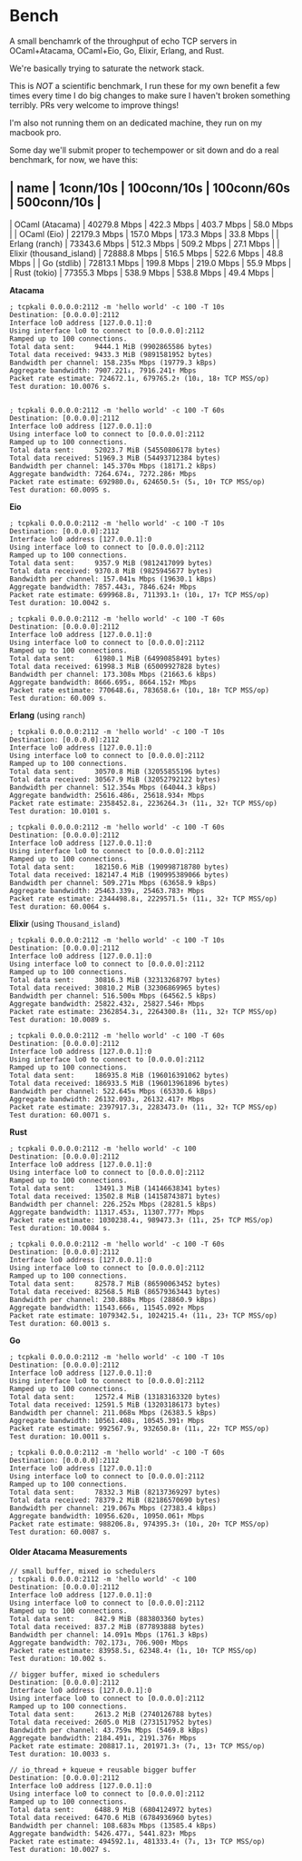 # Bench

A small benchamrk of the throughput of echo TCP servers in
OCaml+Atacama, OCaml+Eio, Go, Elixir, Erlang, and Rust.

We're basically trying to saturate the network stack.

This is *NOT* a scientific benchmark, I run these for my own
benefit a few times every time I do big changes to make sure I
haven't broken something terribly. PRs very welcome to improve things!

I'm also not running them on an dedicated machine, they run on my macbook pro.

Some day we'll submit proper to techempower or sit down and do a real
benchmark, for now, we have this:

| name | 1conn/10s | 100conn/10s | 100conn/60s | 500conn/10s |
----------------------------------------------------------------
| OCaml (Atacama) | 40279.8 Mbps | 422.3 Mbps | 403.7 Mbps | 58.0 Mbps |
| OCaml (Eio) | 22179.3 Mbps | 157.0 Mbps | 173.3 Mbps | 33.8 Mbps |
| Erlang (ranch) | 73343.6 Mbps | 512.3 Mbps | 509.2 Mbps | 27.1 Mbps |
| Elixir (thousand_island) | 72888.8 Mbps | 516.5 Mbps | 522.6 Mbps | 48.8 Mbps |
| Go (stdlib) | 72813.1 Mbps | 199.8 Mbps | 219.0 Mbps | 55.9 Mbps |
| Rust (tokio) | 77355.3 Mbps | 538.9 Mbps | 538.8 Mbps | 49.4 Mbps |

**Atacama**
```
; tcpkali 0.0.0.0:2112 -m 'hello world' -c 100 -T 10s
Destination: [0.0.0.0]:2112
Interface lo0 address [127.0.0.1]:0
Using interface lo0 to connect to [0.0.0.0]:2112
Ramped up to 100 connections.
Total data sent:     9444.1 MiB (9902865586 bytes)
Total data received: 9433.3 MiB (9891581952 bytes)
Bandwidth per channel: 158.235⇅ Mbps (19779.3 kBps)
Aggregate bandwidth: 7907.221↓, 7916.241↑ Mbps
Packet rate estimate: 724672.1↓, 679765.2↑ (10↓, 18↑ TCP MSS/op)
Test duration: 10.0076 s.


; tcpkali 0.0.0.0:2112 -m 'hello world' -c 100 -T 60s
Destination: [0.0.0.0]:2112
Interface lo0 address [127.0.0.1]:0
Using interface lo0 to connect to [0.0.0.0]:2112
Ramped up to 100 connections.
Total data sent:     52023.7 MiB (54550806178 bytes)
Total data received: 51969.3 MiB (54493712384 bytes)
Bandwidth per channel: 145.370⇅ Mbps (18171.2 kBps)
Aggregate bandwidth: 7264.674↓, 7272.286↑ Mbps
Packet rate estimate: 692980.0↓, 624650.5↑ (5↓, 10↑ TCP MSS/op)
Test duration: 60.0095 s.

```

**Eio**
```
; tcpkali 0.0.0.0:2112 -m 'hello world' -c 100 -T 10s
Destination: [0.0.0.0]:2112
Interface lo0 address [127.0.0.1]:0
Using interface lo0 to connect to [0.0.0.0]:2112
Ramped up to 100 connections.
Total data sent:     9357.9 MiB (9812417099 bytes)
Total data received: 9370.8 MiB (9825945677 bytes)
Bandwidth per channel: 157.041⇅ Mbps (19630.1 kBps)
Aggregate bandwidth: 7857.443↓, 7846.624↑ Mbps
Packet rate estimate: 699968.8↓, 711393.1↑ (10↓, 17↑ TCP MSS/op)
Test duration: 10.0042 s.

; tcpkali 0.0.0.0:2112 -m 'hello world' -c 100 -T 60s
Destination: [0.0.0.0]:2112
Interface lo0 address [127.0.0.1]:0
Using interface lo0 to connect to [0.0.0.0]:2112
Ramped up to 100 connections.
Total data sent:     61980.1 MiB (64990858491 bytes)
Total data received: 61998.3 MiB (65009927828 bytes)
Bandwidth per channel: 173.308⇅ Mbps (21663.6 kBps)
Aggregate bandwidth: 8666.695↓, 8664.152↑ Mbps
Packet rate estimate: 770648.6↓, 783658.6↑ (10↓, 18↑ TCP MSS/op)
Test duration: 60.009 s.

```

**Erlang** (using `ranch`)
```
; tcpkali 0.0.0.0:2112 -m 'hello world' -c 100 -T 10s
Destination: [0.0.0.0]:2112
Interface lo0 address [127.0.0.1]:0
Using interface lo0 to connect to [0.0.0.0]:2112
Ramped up to 100 connections.
Total data sent:     30570.8 MiB (32055855196 bytes)
Total data received: 30567.9 MiB (32052792122 bytes)
Bandwidth per channel: 512.354⇅ Mbps (64044.3 kBps)
Aggregate bandwidth: 25616.486↓, 25618.934↑ Mbps
Packet rate estimate: 2358452.8↓, 2236264.3↑ (11↓, 32↑ TCP MSS/op)
Test duration: 10.0101 s.

; tcpkali 0.0.0.0:2112 -m 'hello world' -c 100 -T 60s
Destination: [0.0.0.0]:2112
Interface lo0 address [127.0.0.1]:0
Using interface lo0 to connect to [0.0.0.0]:2112
Ramped up to 100 connections.
Total data sent:     182150.6 MiB (190998718780 bytes)
Total data received: 182147.4 MiB (190995389066 bytes)
Bandwidth per channel: 509.271⇅ Mbps (63658.9 kBps)
Aggregate bandwidth: 25463.339↓, 25463.783↑ Mbps
Packet rate estimate: 2344498.8↓, 2229571.5↑ (11↓, 32↑ TCP MSS/op)
Test duration: 60.0064 s.

```

**Elixir** (using `Thousand_island`)
```
; tcpkali 0.0.0.0:2112 -m 'hello world' -c 100 -T 10s
Destination: [0.0.0.0]:2112
Interface lo0 address [127.0.0.1]:0
Using interface lo0 to connect to [0.0.0.0]:2112
Ramped up to 100 connections.
Total data sent:     30816.3 MiB (32313268797 bytes)
Total data received: 30810.2 MiB (32306869965 bytes)
Bandwidth per channel: 516.500⇅ Mbps (64562.5 kBps)
Aggregate bandwidth: 25822.432↓, 25827.546↑ Mbps
Packet rate estimate: 2362854.3↓, 2264300.8↑ (11↓, 32↑ TCP MSS/op)
Test duration: 10.0089 s.

; tcpkali 0.0.0.0:2112 -m 'hello world' -c 100 -T 60s
Destination: [0.0.0.0]:2112
Interface lo0 address [127.0.0.1]:0
Using interface lo0 to connect to [0.0.0.0]:2112
Ramped up to 100 connections.
Total data sent:     186935.8 MiB (196016391062 bytes)
Total data received: 186933.5 MiB (196013961896 bytes)
Bandwidth per channel: 522.645⇅ Mbps (65330.6 kBps)
Aggregate bandwidth: 26132.093↓, 26132.417↑ Mbps
Packet rate estimate: 2397917.3↓, 2283473.0↑ (11↓, 32↑ TCP MSS/op)
Test duration: 60.0071 s.

```

**Rust**
```
; tcpkali 0.0.0.0:2112 -m 'hello world' -c 100
Destination: [0.0.0.0]:2112
Interface lo0 address [127.0.0.1]:0
Using interface lo0 to connect to [0.0.0.0]:2112
Ramped up to 100 connections.
Total data sent:     13491.3 MiB (14146638341 bytes)
Total data received: 13502.8 MiB (14158743871 bytes)
Bandwidth per channel: 226.252⇅ Mbps (28281.5 kBps)
Aggregate bandwidth: 11317.453↓, 11307.777↑ Mbps
Packet rate estimate: 1030238.4↓, 989473.3↑ (11↓, 25↑ TCP MSS/op)
Test duration: 10.0084 s.

; tcpkali 0.0.0.0:2112 -m 'hello world' -c 100 -T 60s
Destination: [0.0.0.0]:2112
Interface lo0 address [127.0.0.1]:0
Using interface lo0 to connect to [0.0.0.0]:2112
Ramped up to 100 connections.
Total data sent:     82578.7 MiB (86590063452 bytes)
Total data received: 82568.5 MiB (86579363443 bytes)
Bandwidth per channel: 230.888⇅ Mbps (28860.9 kBps)
Aggregate bandwidth: 11543.666↓, 11545.092↑ Mbps
Packet rate estimate: 1079342.5↓, 1024215.4↑ (11↓, 23↑ TCP MSS/op)
Test duration: 60.0013 s.

```

**Go**
```
; tcpkali 0.0.0.0:2112 -m 'hello world' -c 100 -T 10s
Destination: [0.0.0.0]:2112
Interface lo0 address [127.0.0.1]:0
Using interface lo0 to connect to [0.0.0.0]:2112
Ramped up to 100 connections.
Total data sent:     12572.4 MiB (13183163320 bytes)
Total data received: 12591.5 MiB (13203186173 bytes)
Bandwidth per channel: 211.068⇅ Mbps (26383.5 kBps)
Aggregate bandwidth: 10561.408↓, 10545.391↑ Mbps
Packet rate estimate: 992567.9↓, 932650.8↑ (11↓, 22↑ TCP MSS/op)
Test duration: 10.0011 s.

; tcpkali 0.0.0.0:2112 -m 'hello world' -c 100 -T 60s
Destination: [0.0.0.0]:2112
Interface lo0 address [127.0.0.1]:0
Using interface lo0 to connect to [0.0.0.0]:2112
Ramped up to 100 connections.
Total data sent:     78332.3 MiB (82137369297 bytes)
Total data received: 78379.2 MiB (82186570690 bytes)
Bandwidth per channel: 219.067⇅ Mbps (27383.4 kBps)
Aggregate bandwidth: 10956.620↓, 10950.061↑ Mbps
Packet rate estimate: 988206.8↓, 974395.3↑ (10↓, 20↑ TCP MSS/op)
Test duration: 60.0087 s.

```

#### Older Atacama Measurements

```
// small buffer, mixed io schedulers
; tcpkali 0.0.0.0:2112 -m 'hello world' -c 100
Destination: [0.0.0.0]:2112
Interface lo0 address [127.0.0.1]:0
Using interface lo0 to connect to [0.0.0.0]:2112
Ramped up to 100 connections.
Total data sent:     842.9 MiB (883803360 bytes)
Total data received: 837.2 MiB (877893888 bytes)
Bandwidth per channel: 14.091⇅ Mbps (1761.3 kBps)
Aggregate bandwidth: 702.173↓, 706.900↑ Mbps
Packet rate estimate: 83958.5↓, 62348.4↑ (1↓, 10↑ TCP MSS/op)
Test duration: 10.002 s.

// bigger buffer, mixed io schedulers
Destination: [0.0.0.0]:2112
Interface lo0 address [127.0.0.1]:0
Using interface lo0 to connect to [0.0.0.0]:2112
Ramped up to 100 connections.
Total data sent:     2613.2 MiB (2740126788 bytes)
Total data received: 2605.0 MiB (2731517952 bytes)
Bandwidth per channel: 43.759⇅ Mbps (5469.8 kBps)
Aggregate bandwidth: 2184.491↓, 2191.376↑ Mbps
Packet rate estimate: 208817.1↓, 201971.3↑ (7↓, 13↑ TCP MSS/op)
Test duration: 10.0033 s.

// io_thread + kqueue + reusable bigger buffer
Destination: [0.0.0.0]:2112
Interface lo0 address [127.0.0.1]:0
Using interface lo0 to connect to [0.0.0.0]:2112
Ramped up to 100 connections.
Total data sent:     6488.9 MiB (6804124972 bytes)
Total data received: 6470.6 MiB (6784936960 bytes)
Bandwidth per channel: 108.683⇅ Mbps (13585.4 kBps)
Aggregate bandwidth: 5426.477↓, 5441.823↑ Mbps
Packet rate estimate: 494592.1↓, 481333.4↑ (7↓, 13↑ TCP MSS/op)
Test duration: 10.0027 s.
```
